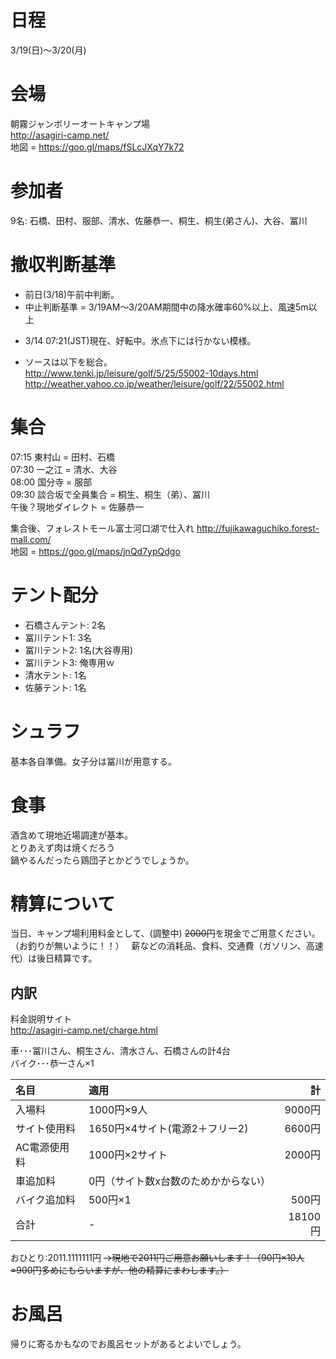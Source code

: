 # 日程
3/19(日)〜3/20(月)

# 会場
朝霧ジャンボリーオートキャンプ場  
http://asagiri-camp.net/  
地図 = https://goo.gl/maps/fSLcJXqY7k72

# 参加者
9名: 石橋、田村、服部、清水、佐藤恭一、桐生、桐生(弟さん)、大谷、冨川

# 撤収判断基準
* 前日(3/18)午前中判断。
* 中止判断基準 = 3/19AM〜3/20AM期間中の降水確率60%以上、風速5m以上
 - 3/14 07:21(JST)現在、好転中。氷点下には行かない模様。
* ソースは以下を総合。  
http://www.tenki.jp/leisure/golf/5/25/55002-10days.html
http://weather.yahoo.co.jp/weather/leisure/golf/22/55002.html

# 集合
07:15 東村山 = 田村、石橋   
07:30 一之江 = 清水、大谷  
08:00 国分寺 = 服部   
09:30 談合坂で全員集合 = 桐生、桐生（弟）、冨川   
午後？現地ダイレクト = 佐藤恭一  

集合後、フォレストモール富士河口湖で仕入れ
http://fujikawaguchiko.forest-mall.com/  
地図 = https://goo.gl/maps/jnQd7ypQdgo

# テント配分
* 石橋さんテント: 2名
* 冨川テント1: 3名
* 冨川テント2: 1名(大谷専用)
* 冨川テント3: 俺専用ｗ
* 清水テント: 1名
* 佐藤テント: 1名

# シュラフ
基本各自準備。女子分は冨川が用意する。

# 食事
酒含めて現地近場調達が基本。  
とりあえず肉は焼くだろう  
鍋やるんだったら鶏団子とかどうでしょうか。

# 精算について
当日、キャンプ場利用料金として、(調整中) ~~2000円~~を現金でご用意ください。（お釣りが無いように！！）  
薪などの消耗品、食料、交通費（ガソリン、高速代）は後日精算です。  
## 内訳
料金説明サイト  
http://asagiri-camp.net/charge.html

車･･･冨川さん、桐生さん、清水さん、石橋さんの計4台  
バイク･･･恭一さん×1


|名目|適用|計|
|:-----|:----|-----:|
|入場料|1000円×9人|9000円|
|サイト使用料|1650円×4サイト(電源2＋フリー2)|6600円|
|AC電源使用料|1000円×2サイト|2000円|
|車追加料|0円（サイト数x台数のためかからない）|
|バイク追加料|500円×1|500円|  
|合計|-|18100円|

おひとり:2011.1111111円 ~~→現地で2011円ご用意お願いします！（90円×10人=900円多めにもらいますが、他の精算にまわします。）~~

# お風呂
帰りに寄るかもなのでお風呂セットがあるとよいでしょう。
